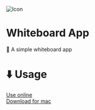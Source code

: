 ![Icon](https://github.com/ItsFoxDev/repos/raw/main/WhiteboardApp/img/icon-small.png)
# Whiteboard App
🎨 A simple whiteboard app

# ⬇️ Usage
[Use online](https://itsfoxdev.github.io/repos/WhiteboardApp/)
<br>
[Download for mac](https://github.com/ItsFoxDev/repos/raw/main/WhiteboardApp/appfiles/Whiteboard.zip)
